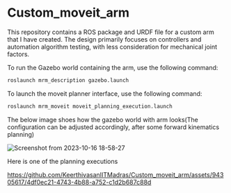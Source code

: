 # Custom_moveit_arm

This repository contains a ROS package and URDF file for a custom arm that I have created. The design primarily focuses on controllers and automation algorithm testing, with less consideration for mechanical joint factors.

To run the Gazebo world containing the arm, use the following command:

```bash
roslaunch mrm_description gazebo.launch
```
To launch the moveit planner interface, use the following command:

```bash
roslaunch mrm_moveit moveit_planning_execution.launch
```

The below image shoes how the gazebo world with arm looks(The configuration can be adjusted accordingly, after some forward kinematics planning)

![Screenshot from 2023-10-16 18-58-27](https://github.com/KeerthivasanIITMadras/Custom_moveit_arm/assets/94305617/899e495f-fa43-4e16-97df-43689e1fe24d)

Here is one of the planning executions

https://github.com/KeerthivasanIITMadras/Custom_moveit_arm/assets/94305617/4df0ec21-4743-4b88-a752-c1d2b687c88d

